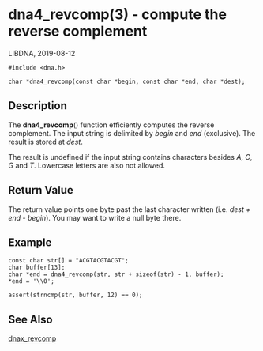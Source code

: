 # dna4_revcomp(3) - compute the reverse complement

LIBDNA, 2019-08-12

    #include <dna.h>
    
    char *dna4_revcomp(const char *begin, const char *end, char *dest);


## Description

The **dna4_revcomp**() function efficiently computes the reverse complement. The input string is delimited by _begin_ and _end_ (exclusive). The result is stored at _dest_.

The result is undefined if the input string contains characters besides
_A_,
_C_,
_G_ and
_T_.
Lowercase letters are also not allowed.


## Return Value

The return value points one byte past the last character written (i.e. _dest + end - begin_). You may want to write a null byte there.


## Example

    const char str[] = "ACGTACGTACGT";
    char buffer[13];
    char *end = dna4_revcomp(str, str + sizeof(str) - 1, buffer);
    *end = '\\0';
    
    assert(strncmp(str, buffer, 12) == 0);


## See Also

[dnax_revcomp](dnax_revcomp.3.md)
